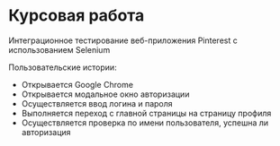 # Курсовая работа
Интеграционное тестирование веб-приложения Pinterest с использованием Selenium

Пользовательские истории:
  * Открывается Google Chrome
  * Открывается модальное окно авторизации
  * Осуществляется ввод логина и пароля
  * Выполняется переход с главной страницы на страницу профиля
  * Осуществляется проверка по имени пользователя, успешна ли авторизация